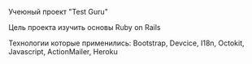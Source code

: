 Учеюный проект "Test Guru"

Цель проекта изучить основы Ruby on Rails

Технологии которые применились: Bootstrap, Devcice, I18n, Octokit, Javascript, ActionMailer, Heroku
